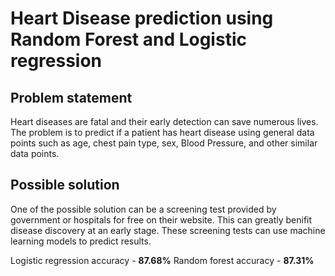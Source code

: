 # Heart Disease prediction using Random Forest and Logistic regression

## Problem statement
Heart diseases are fatal and their early detection can save numerous lives. The problem  is to predict if a patient has heart disease using general data points such as age, chest pain type, sex, Blood Pressure, and other similar data points.

## Possible solution
One of the possible solution can be a screening test provided by government or hospitals for free on their website. This can greatly benifit disease discovery at an early stage. These screening tests can use machine learning models to predict results.

Logistic regression accuracy - **87.68%**
Random forest accuracy - **87.31%**